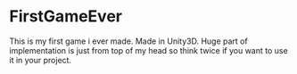 # FirstGameEver
This is my first game i ever made. Made in Unity3D.
Huge part of implementation is just from top of my head so think twice if you want to use it in your project.
